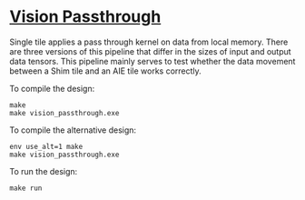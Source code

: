 <!---//===- README.md --------------------------*- Markdown -*-===//
//
// This file is licensed under the Apache License v2.0 with LLVM Exceptions.
// See https://llvm.org/LICENSE.txt for license information.
// SPDX-License-Identifier: Apache-2.0 WITH LLVM-exception
//
// Copyright (C) 2022, Advanced Micro Devices, Inc.
// 
//===----------------------------------------------------------------------===//-->

# <ins>Vision Passthrough</ins>

Single tile applies a pass through kernel on data from local memory. There are three versions of this pipeline that differ in the sizes of input and output data tensors. This pipeline mainly serves to test whether the data movement between a Shim tile and an AIE tile works correctly.

To compile the design:
```shell
make
make vision_passthrough.exe
```

To compile the alternative design:
```shell
env use_alt=1 make
make vision_passthrough.exe
```

To run the design:
```shell
make run
```

